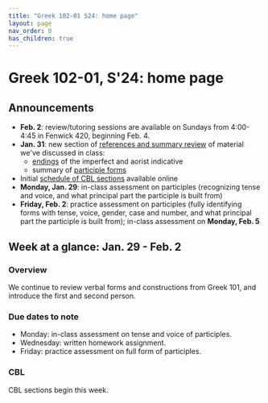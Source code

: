 ```yaml
---
title: "Greek 102-01 S24: home page"
layout: page
nav_order: 0
has_children: true
---
```


# Greek 102-01, S'24: home page

## Announcements

- **Feb. 2**: review/tutoring sessions are available on Sundays from 4:00-4:45 in Fenwick 420, beginning Feb. 4.
- **Jan. 31**: new section of [references and summary review](./reference-review/) of material we've discussed in class:
    - [endings](./reference-review/indicative-endings/) of the imperfect and  aorist indicative
    - summary of [participle forms](./reference-review/ptcpl-stems/)
- Initial [schedule of CBL sections](./CBL/) available online
- **Monday, Jan. 29**: in-class assessment on participles (recognizing tense and voice, and what principal part the participle is built from)
- **Friday, Feb. 2**: practice assessment on participles (fully identifying forms with tense, voice, gender, case and number, and what principal part the participle is built from); in-class assessment on **Monday, Feb. 5**

## Week at a glance: Jan. 29 - Feb. 2

### Overview

We continue to review verbal forms and constructions from Greek 101, and introduce the first and second person.

### Due dates to note

- Monday: in-class assessment on tense and voice of participles.
- Wednesday: written homework assignment.
- Friday: practice assessment on full form of participles.

### CBL

CBL sections begin this week.
